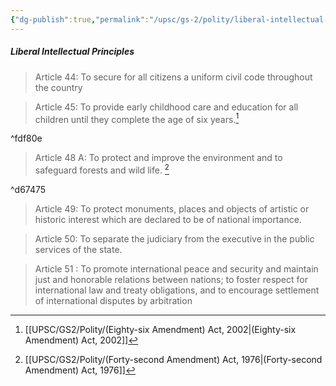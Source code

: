 ```yaml
---
{"dg-publish":true,"permalink":"/upsc/gs-2/polity/liberal-intellectual-principles/","dgHomeLink":true,"dgPassFrontmatter":false}
---
```


##### Liberal Intellectual Principles

> Article 44: 
> To secure for all citizens a uniform civil code throughout the country

> Article 45: 
> To provide early childhood care and education for all children until they complete the age of six years.[^1]

^fdf80e

>Article 48 A: 
>To protect and improve the environment and to safeguard forests and wild life. [^2]

^d67475

>Article 49: 
>To protect monuments, places and objects of artistic or historic interest which are declared to be of national importance.

>Article 50:
>To separate the judiciary from the executive in the public services of the state.

>Article 51 :
>To promote international peace and security and maintain just and honorable relations between nations; to foster respect for international law and treaty obligations, and to encourage settlement of international disputes by arbitration







[^1]: [[UPSC/GS2/Polity/(Eighty-six Amendment) Act, 2002|(Eighty-six Amendment) Act, 2002]]
[^2]: [[UPSC/GS2/Polity/(Forty-second Amendment) Act, 1976|(Forty-second Amendment) Act, 1976]]